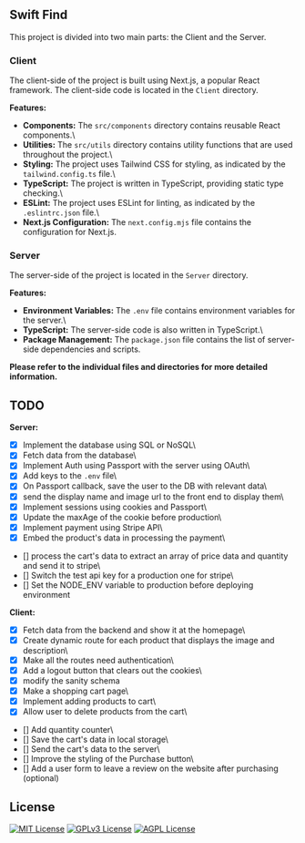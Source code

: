 ## Swift Find

This project is divided into two main parts: the Client and the Server.

### Client

The client-side of the project is built using Next.js, a popular React framework. The client-side code is located in the `Client` directory.

**Features:**

- **Components:** The `src/components` directory contains reusable React components.\
- **Utilities:** The `src/utils` directory contains utility functions that are used throughout the project.\
- **Styling:** The project uses Tailwind CSS for styling, as indicated by the `tailwind.config.ts` file.\
- **TypeScript:** The project is written in TypeScript, providing static type checking.\
- **ESLint:** The project uses ESLint for linting, as indicated by the `.eslintrc.json` file.\
- **Next.js Configuration:** The `next.config.mjs` file contains the configuration for Next.js.

### Server

The server-side of the project is located in the `Server` directory.

**Features:**

- **Environment Variables:** The `.env` file contains environment variables for the server.\
- **TypeScript:** The server-side code is also written in TypeScript.\
- **Package Management:** The `package.json` file contains the list of server-side dependencies and scripts.

**Please refer to the individual files and directories for more detailed information.**

## TODO

**Server:**

- [x] Implement the database using SQL or NoSQL\
- [x] Fetch data from the database\
- [x] Implement Auth using Passport with the server using OAuth\
- [x] Add keys to the `.env` file\
- [x] On Passport callback, save the user to the DB with relevant data\
- [x] send the display name and image url to the front end to display them\
- [x] Implement sessions using cookies and Passport\
- [x] Update the maxAge of the cookie before production\
- [x] Implement payment using Stripe API\
- [x] Embed the product's data in processing the payment\
- [] process the cart's data to extract an array of price data and quantity and send it to stripe\
- [] Switch the test api key for a production one for stripe\
- [] Set the NODE_ENV variable to production before deploying environment

**Client:**

- [x] Fetch data from the backend and show it at the homepage\
- [x] Create dynamic route for each product that displays the image and description\
- [x] Make all the routes need authentication\
- [x] Add a logout button that clears out the cookies\
- [x] modify the sanity schema
- [x] Make a shopping cart page\
- [x] Implement adding products to cart\
- [x] Allow user to delete products from the cart\
- [] Add quantity counter\
- [] Save the cart's data in local storage\
- [] Send the cart's data to the server\
- [] Improve the styling of the Purchase button\
- [] Add a user form to leave a review on the website after purchasing (optional)

## License

[![MIT License](https://img.shields.io/badge/License-MIT-green.svg)](https://choosealicense.com/licenses/mit/)
[![GPLv3 License](https://img.shields.io/badge/License-GPL%20v3-yellow.svg)](https://opensource.org/licenses/)
[![AGPL License](https://img.shields.io/badge/license-AGPL-blue.svg)](http://www.gnu.org/licenses/agpl-3.0)
